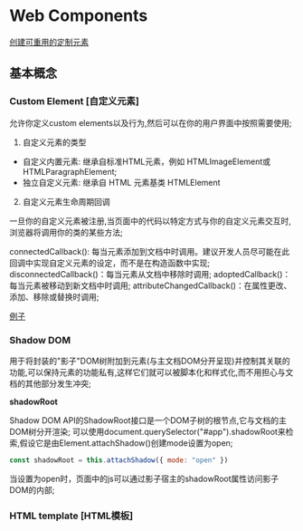 # Web Components

[创建可重用的定制元素](https://developer.mozilla.org/zh-CN/docs/Web/API/Web_components#%E6%A6%82%E5%BF%B5%E5%92%8C%E4%BD%BF%E7%94%A8)


## 基本概念

### Custom Element [自定义元素]

允许你定义custom elements以及行为,然后可以在你的用户界面中按照需要使用;

1. 自定义元素的类型

  - 自定义内置元素: 继承自标准HTML元素，例如 HTMLImageElement或HTMLParagraphElement;
  - 独立自定义元素: 继承自 HTML 元素基类 HTMLElement

2. 自定义元素生命周期回调

一旦你的自定义元素被注册,当页面中的代码以特定方式与你的自定义元素交互时,浏览器将调用你的类的某些方法;

connectedCallback(): 每当元素添加到文档中时调用。建议开发人员尽可能在此回调中实现自定义元素的设定，而不是在构造函数中实现;
disconnectedCallback()：每当元素从文档中移除时调用;
adoptedCallback()：每当元素被移动到新文档中时调用;
attributeChangedCallback()：在属性更改、添加、移除或替换时调用;

[例子](https://github.com/mdn/web-components-examples)


### Shadow DOM

用于将封装的"影子"DOM树附加到元素(与主文档DOM分开呈现)并控制其关联的功能,可以保持元素的功能私有,这样它们就可以被脚本化和样式化,而不用担心与文档的其他部分发生冲突;

**shadowRoot**

Shadow DOM API的ShadowRoot接口是一个DOM子树的根节点,它与文档的主DOM树分开渲染;
可以使用document.querySelector("#app").shadowRoot来检索,假设它是由Element.attachShadow()创建mode设置为open;
```js
const shadowRoot = this.attachShadow({ mode: "open" })
```
当设置为open时，页面中的js可以通过影子宿主的shadowRoot属性访问影子DOM的内部;

### HTML template [HTML模板]

<template> 和 <slot> 元素使你可以编写不在呈现页面中显示的标记模板,然后它们可以作为自定义元素结构的基础被多次重用;

- template:一种用于保存客户端内容机制,该内容在加载页面时不会呈现,被视为一个可存储在文档中方便后续使用的内容片段;
- slot: Web组件插槽元素,占位符;